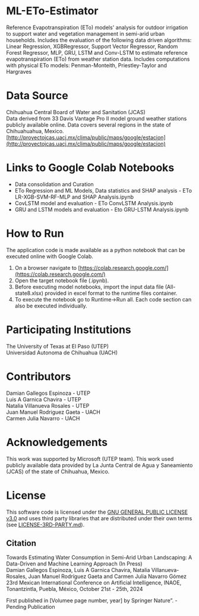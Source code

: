 # ML-ETo-Estimator
Reference Evapotranspiration (ETo) models' analysis for outdoor irrigation to support water and vegetation management in semi-arid urban households.
Includes the evaluation of the following data driven algorithms: Linear Regression, XGBRegressor, Support Vector Regressor, Random Forest Regressor,  MLP, GRU, LSTM and Conv-LSTM to estimate reference evapotranspiration (ETo) from weather station data. 
Includes computations with physical ETo models: Penman-Monteith, Priestley-Taylor and Hargraves

# Data Source
Chihuahua Central Board of Water and Sanitation (JCAS)    
Data derived from 33 Davis Vantage Pro II model ground weather stations publicly available online. 
Data covers several regions in the state of Chihuahuahua, Mexico.   
[http://proyectojcas.uacj.mx/clima/public/maps/google/estacion](http://proyectojcas.uacj.mx/clima/public/maps/google/estacion)

# Links to Google Colab Notebooks  
+ Data consolidation and Curation  
+ ETo Regression and ML Models, Data statistics and SHAP analysis - ETo LR-XGB-SVM-RF-MLP and SHAP Analysis.ipynb   
+ CovLSTM model and evaluation - ETo ConvLSTM Analysis.ipynb   
+ GRU and LSTM models and evaluation - Eto GRU-LSTM Analysis.ipynb   

# How to Run

The application code is made available as a python notebook that can be executed online with Google Colab.

1. On a browser navigate to [https://colab.research.google.com/](https://colab.research.google.com/)
2. Open the target notebook file (.ipynb).
3. Before executing model notebooks, import the input data file (All-state8.xlsx) provided in excel format to the runtime files container.
4. To execute the notebook go to Runtime->Run all. Each code section can also be executed individually.

# Participating Institutions
The University of Texas at El Paso (UTEP)  
Universidad Autonoma de Chihuahua (UACH)   

# Contributors
Damian Gallegos Espinoza - UTEP   
Luis A Garnica Chavira - UTEP  
Natalia Villanueva Rosales - UTEP  
Juan Manuel Rodriguez Gaeta - UACH  
Carmen Julia Navarro - UACH   

# Acknowledgements  
This work was supported by Microsoft (UTEP team). This work used publicly available data provided by La Junta Central de Agua y Saneamiento (JCAS) of the state of Chihuahua, Mexico. 

# License
This software code is licensed under the [GNU GENERAL PUBLIC LICENSE v3.0](./LICENSE) and uses third party libraries that are distributed under their own terms (see [LICENSE-3RD-PARTY.md](./LICENSE-3RD-PARTY.md)).

## Citation  
Towards Estimating Water Consumption in Semi-Arid Urban Landscaping: A Data-Driven and Machine Learning Approach (In Press)   
Damian Gallegos Espinoza, Luis A Garnica Chavira, Natalia Villanueva-Rosales, Juan Manuel Rodríguez Gaeta and Carmen Julia Navarro Gómez    
23rd Mexican International Conference on Artificial Intelligence, INAOE, Tonantzintla, Puebla, México, October 21st - 25th, 2024 

First published in [Volumee page number, year] by Springer Nature”. - Pending Publication

